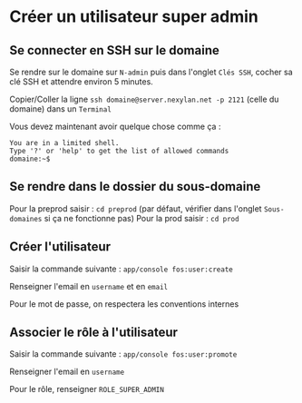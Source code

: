 # Créer un utilisateur super admin
## Se connecter en SSH sur le domaine
Se rendre sur le domaine sur `N-admin` puis dans l'onglet `Clés SSH`, cocher sa clé SSH et attendre environ 5 minutes.

Copier/Coller la ligne `ssh domaine@server.nexylan.net -p 2121` (celle du domaine) dans un `Terminal`

Vous devez maintenant avoir quelque chose comme ça :

	You are in a limited shell.
	Type '?' or 'help' to get the list of allowed commands
	domaine:~$ 
	
## Se rendre dans le dossier du sous-domaine
Pour la preprod saisir : `cd preprod` (par défaut, vérifier dans l'onglet `Sous-domaines` si ça ne fonctionne pas)
Pour la prod saisir : `cd prod`

## Créer l'utilisateur
Saisir la commande suivante : `app/console fos:user:create`

Renseigner l'email en `username` et en `email`

Pour le mot de passe, on respectera les conventions internes

## Associer le rôle à l'utilisateur
Saisir la commande suivante : `app/console fos:user:promote`

Renseigner l'email en `username`

Pour le rôle, renseigner `ROLE_SUPER_ADMIN`
